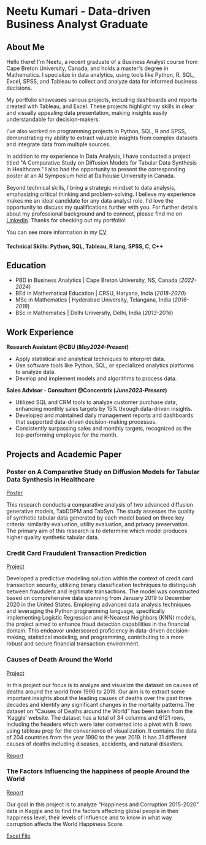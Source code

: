# Neetu Kumari - Data-driven Business Analyst Graduate

## About Me
Hello there! I'm Neetu, a recent graduate of a Business Analyst course from Cape Breton University, Canada, and holds a master's degree in Mathematics. I specialize in data analytics, using tools like Python, R, SQL, Excel, SPSS, and Tableau to collect and analyze data for informed business decisions.

My portfolio showcases various projects, including dashboards and reports created with Tableau, and Excel. These projects highlight my skills in clear and visually appealing data presentation, making insights easily understandable for decision-makers.

I've also worked on programming projects in Python, SQL, R and SPSS, demonstrating my ability to extract valuable insights from complex datasets and integrate data from multiple sources.

In addition to my experience in Data Analysis, I have conducted a project titled "A Comparative Study on Diffusion Models for Tabular Data Synthesis in Healthcare." I also had the opportunity to present the corresponding poster at an AI Symposium held at Dalhousie University in Canada.

Beyond technical skills, I bring a strategic mindset to data analysis, emphasizing critical thinking and problem-solving. I believe my experience makes me an ideal candidate for any data analyst role. I'd love the opportunity to discuss my qualifications further with you. For further details about my professional background and to connect, please find me on [LinkedIn](https://www.linkedin.com/in/neetu1995/). Thanks for checking out my portfolio!

You can see more information in my [CV](https://github.com/neetu4595/Portfolio/blob/main/Neetu_Resume%20(2).pdf)


#### Technical Skills: Python, SQL, Tableau, R lang, SPSS, C, C++


## Education
- PBD in Business Analytics | Cape Breton University, NS, Canada (_2022-2024_)
- BEd in Mathematical Education | CRSU, Haryana, India (_2018-2020_)
- MSc in Mathematics | Hyderabad University, Telangana, India (_2016-2018_)
- BSc in Mathematics | Delhi University, Delhi, India (_2013-2016_)

## Work Experience
**Research Assistant @CBU (_May2024-Present_)**
- Apply statistical and analytical techniques to interpret data.
- Use software tools like Python, SQL, or specialized analytics platforms to analyze data.
- Develop and implement models and algorithms to process data.

**Sales Advisor - Consultant @Concentrix (_June2023-Present_)**
- Utilized SQL and CRM tools to analyze customer purchase data, enhancing monthly sales targets by 15% through data-driven insights.
- Developed and maintained daily management reports and dashboards that supported data-driven decision-making processes.
- Consistently surpassing sales and monthly targets, recognized as the top-performing employee for the month.

## Projects and Academic Paper
### Poster on A Comparative Study on Diffusion Models for Tabular Data Synthesis in Healthcare
[Poster](https://github.com/neetu4595/Portfolio_Projects/blob/main/Poster.pdf)

This research conducts a comparative analysis of two advanced diffusion generative models, TabDDPM and TabSyn. The study assesses the quality of synthetic tabular data generated by each model based on three key criteria: similarity evaluation, utility evaluation, and privacy preservation. The primary aim of this research is to determine which model produces higher quality synthetic tabular data.

### Credit Card Fraudulent Transaction Prediction
[Project](https://github.com/neetu4595/Portfolio_Projects/blob/main/Credit_Card_Fraudulent_Transaction.ipynb)

Developed a predictive modeling solution within the context of credit card transaction security, utilizing binary classification techniques to distinguish between fraudulent and legitimate transactions. The model was constructed based on comprehensive data spanning from January 2019 to December 2020 in the United States. Employing advanced data analysis techniques and leveraging the Python programming language, specifically implementing Logistic Regression and K-Nearest Neighbors (KNN) models, the project aimed to enhance fraud detection capabilities in the financial domain. This endeavor underscored proficiency in data-driven decision-making, statistical modeling, and programming, contributing to a more robust and secure financial transaction environment.

### Causes of Death Around the World
[Project](https://github.com/neetu4595/Portfolio_Projects/blob/main/Causes_of_death_around_world.twbx)

In this project our focus is to analyze and visualize the dataset on causes of deaths around the world from 1990 to 2019. Our aim is to extract some important insights about the leading causes of deaths over the past three decades and identify any significant changes in the mortality patterns.The dataset on “Causes of Deaths around the World” has been taken from the ‘Kaggle’ website. The dataset has a total of 34 columns and 6121 rows, including the headers which were later converted into a pivot with 8 rows using tableau prep for the convenience of visualization. It contains the data of 204 countries from the year 1990 to the year 2019. It has 31 different causes of deaths including diseases, accidents, and natural disasters. 

[Report](https://github.com/neetu4595/Portfolio_Projects/blob/main/Report_causes_of_death_around_the_world.pdf)

### The Factors Influencing the happiness of people Around the World
[Report](https://github.com/neetu4595/Portfolio_Projects/blob/main/World%20Happiness%20Project.pdf)

Our goal in this project is to analyze “Happiness and Corruption 2015-2020” data in Kaggle and to find the factors affecting global people in their happiness level, their levels of influence and to know in what way corruption affects the World Happiness Score.

[Excel File](https://github.com/neetu4595/Portfolio_Projects/blob/main/BA%20Project.xlsx)
